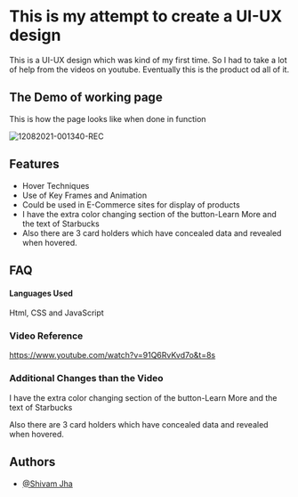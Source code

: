
# This is my attempt to create a UI-UX design 

This is a UI-UX design which was kind of my first time. So I had to take a lot of help from the videos on youtube. Eventually this is the product od all of it.
## The Demo of working page

This is how the page looks like when done in function

![12082021-001340-REC](https://user-images.githubusercontent.com/71783722/129085804-2b9400fe-688c-43a7-ae1e-47380f69bcfa.gif)

## Features

- Hover Techniques 
- Use of Key Frames and Animation
- Could be used in E-Commerce sites for display of products
- I have the extra color changing section of the button-Learn More and the text of Starbucks
- Also there are 3 card holders which have concealed data and revealed when hovered.




  
## FAQ

#### Languages Used

Html, CSS and JavaScript

### Video Reference

https://www.youtube.com/watch?v=91Q6RvKvd7o&t=8s

### Additional Changes than the Video

I have the extra color changing section of the button-Learn More and the text of Starbucks

Also there are 3 card holders which have concealed data and revealed when hovered.
## Authors

- [@Shivam Jha](https://github.com/shivam-jha2712)

  